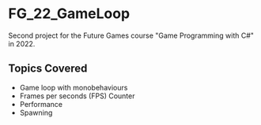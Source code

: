# FG_22_GameLoop

Second project for the Future Games course "Game Programming with C#" in 2022.

## Topics Covered

- Game loop with monobehaviours
- Frames per seconds (FPS) Counter
- Performance
- Spawning 
